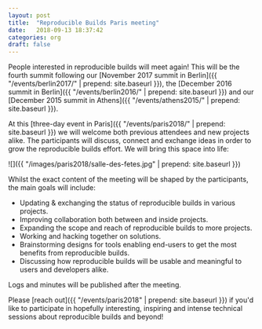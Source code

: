 ```yaml
---
layout: post
title:  "Reproducible Builds Paris meeting"
date:   2018-09-13 18:37:42
categories: org
draft: false
---
```


People interested in reproducible builds will meet again! This will be the fourth summit following our [November 2017 summit in Berlin]({{ "/events/berlin2017/" | prepend: site.baseurl }}), the [December 2016 summit in Berlin]({{ "/events/berlin2016/" | prepend: site.baseurl }}) and our [December 2015 summit in Athens]({{ "/events/athens2015/" | prepend: site.baseurl }}).

At this [three-day event in Paris]({{ "/events/paris2018/" | prepend: site.baseurl }}) we will welcome both previous attendees and new projects alike. The participants will discuss, connect and exchange ideas in order to grow the reproducible builds effort. We will bring this space into life:

![]({{ "/images/paris2018/salle-des-fetes.jpg" | prepend: site.baseurl }})

Whilst the exact content of the meeting will be shaped by the participants, the main goals will include:

  * Updating & exchanging the status of reproducible builds in various projects.
  * Improving collaboration both between and inside projects.
  * Expanding the scope and reach of reproducible builds to more projects.
  * Working and hacking together on solutions.
  * Brainstorming designs for tools enabling end-users to get the most benefits from reproducible builds.
  * Discussing how reproducible builds will be usable and meaningful to users and developers alike.

Logs and minutes will be published after the meeting.

Please [reach out]({{ "/events/paris2018" | prepend: site.baseurl }}) if you'd like to participate in hopefully interesting, inspiring and intense technical sessions about reproducible builds and beyond!

